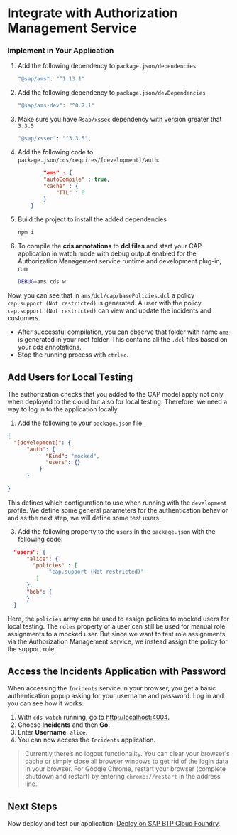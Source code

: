 # Integrate with Authorization Management Service


 ###  Implement in Your Application

 1. Add the following dependency to  `package.json/dependencies`
    ```bash
    "@sap/ams": "^1.13.1"
    ```
 2. Add the following dependency to  `package.json/devDependencies`
    ```bash
    "@sap/ams-dev": "^0.7.1"
    ```
  3. Make sure you have `@sap/xssec` dependency with version greater that `3.3.5`
      ```bash
      "@sap/xssec": "^3.3.5",
      ```
 3. Add the following code to  `package.json/cds/requires/[development]/auth`: 
    ```json
            "ams" : {
            "autoCompile" : true,
            "cache" : {
                "TTL" : 0
            }
        }
    ```
 4. Build the project to install the added dependencies
    ```bash
    npm i
    ```
 5. To compile the **cds annotations** to **dcl files** and start your CAP application in watch mode with debug output enabled for the Authorization Management service runtime and development plug-in, run 
    ```bash
    DEBUG=ams cds w
    ```
  
Now, you can see that in ```ams/dcl/cap/basePolicies.dcl``` a policy ```cap.support (Not restricted)``` is generated. A user with the policy `cap.support (Not restricted)` can view and update the incidents and customers.

* After successful compilation, you can observe that folder with name ```ams``` is generated in your root folder. This contains all the `.dcl` files based on your cds annotations.<br />
* Stop the running process with ```ctrl+c```.


## Add Users for Local Testing

The authorization checks that you added to the CAP model apply not only when deployed to the cloud but also for local testing. Therefore, we need a way to log in to the application locally.


1. Add the following to your `package.json` file:
  ```json
  {
    "[development]": {
        "auth": {
              "Kind": "mocked",
              "users": {}
            } 
        }
    
  }
  ```

  This defines which configuration to use when running with the `development` profile. We define some general parameters for the authentication behavior and as the next step, we will define some test users.

3. Add the following property to the `users` in the `package.json` with the following code: 

  <!-- cpes-file .cdsrc.json:$.*.*.*.users[?(@.ID=="risk.manager@tester.sap.com")] -->
  ```json
    "users": {
        "alice": {
          "policies" : [
               "cap.support (Not restricted)"
           ]
        },
        "bob": {
        }
    }
  ```
  Here, the `policies` array can be used to assign policies to mocked users for local testing. The `roles` property of a user can still be used for manual role assignments to a mocked user. But since we want to test role assignments via the Authorization Management service, we instead assign the policy for the support role.

## Access the Incidents Application with Password

When accessing the `Incidents` service in your browser, you get a basic authentication popup asking for your username and password. Log in and you can see how it works.

1. With `cds watch` running, go to <http://localhost:4004>.
2. Choose **Incidents** and then **Go**.
3. Enter **Username**: <span class="impl node"> `alice`.
4. You can now access the `Incidents` application.

>Currently there’s no logout functionality. You can clear your browser's cache or simply close all browser windows to get rid of the login data in your browser.
For Google Chrome, restart your browser (complete shutdown and restart) by entering `chrome://restart` in the address line.<br/>

## Next Steps

Now deploy and test our application: [Deploy on SAP BTP Cloud Foundry](./3-deploy-to-cf.md).
